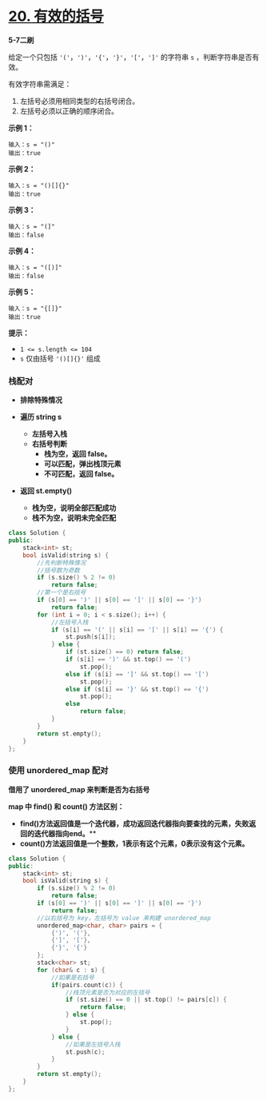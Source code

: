 # [20. 有效的括号](https://leetcode-cn.com/problems/valid-parentheses/)

**5-7二刷**

给定一个只包括 `'('`，`')'`，`'{'`，`'}'`，`'['`，`']'` 的字符串 `s` ，判断字符串是否有效。

有效字符串需满足：

1. 左括号必须用相同类型的右括号闭合。
2. 左括号必须以正确的顺序闭合。

**示例 1：**

```
输入：s = "()"
输出：true
```

**示例 2：**

```
输入：s = "()[]{}"
输出：true
```

**示例 3：**

```
输入：s = "(]"
输出：false
```

**示例 4：**

```
输入：s = "([)]"
输出：false
```

**示例 5：**

```
输入：s = "{[]}"
输出：true
```

**提示：**

- `1 <= s.length <= 104`
- `s` 仅由括号 `'()[]{}'` 组成

### 栈配对

- **排除特殊情况**

- **遍历 string s**
  - **左括号入栈**
  - **右括号判断**
    - **栈为空，返回 false。**
    - **可以匹配，弹出栈顶元素**
    - **不可匹配，返回 false。**
- **返回 st.empty()**
  - **栈为空，说明全部匹配成功**
  - **栈不为空，说明未完全匹配**

```c++
class Solution {
public:
    stack<int> st;
    bool isValid(string s) {
        //先判断特殊情况
        //括号数为奇数
        if (s.size() % 2 != 0)
            return false;
        //第一个是右括号
        if (s[0] == ')' || s[0] == ']' || s[0] == '}')
            return false;
        for (int i = 0; i < s.size(); i++) {
            //左括号入栈
            if (s[i] == '(' || s[i] == '[' || s[i] == '{') {
                st.push(s[i]);
            } else {
                if (st.size() == 0) return false;
                if (s[i] == ')' && st.top() == '(')
                    st.pop();
                else if (s[i] == ']' && st.top() == '[')
                    st.pop();
                else if (s[i] == '}' && st.top() == '{')
                    st.pop();   
                else
                    return false; 
            }
        }
        return st.empty();
    }
};
```

### 使用 unordered_map 配对

**借用了 unordered_map 来判断是否为右括号**

**map 中 find() 和 count() 方法区别：**

- **find()方法返回值是一个迭代器，成功返回迭代器指向要查找的元素，失败返回的迭代器指向end。****
- **count()方法返回值是一个整数，1表示有这个元素，0表示没有这个元素。**

```c++
class Solution {
public:
    stack<int> st;
    bool isValid(string s) {
        if (s.size() % 2 != 0)
            return false;
        if (s[0] == ')' || s[0] == ']' || s[0] == '}')
            return false;
        //以右括号为 key，左括号为 value 来构建 unordered_map
        unordered_map<char, char> pairs = {
            {')', '('},
            {']', '['},
            {'}', '{'}
        };
        stack<char> st;
        for (char& c : s) {
            //如果是右括号
            if(pairs.count(c)) {
                //栈顶元素是否为对应的左括号
                if (st.size() == 0 || st.top() != pairs[c]) {
                    return false;
                } else {
                    st.pop();   
                }
            } else {
                //如果是左括号入栈
                st.push(c);
            }
        }
        return st.empty();
    }
};
```


